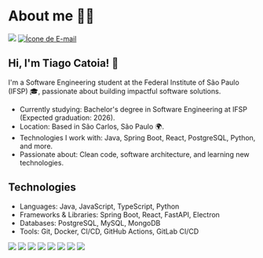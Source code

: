# About me 👨‍💻
[<img src="https://img.icons8.com/color/48/000000/linkedin.png"/>](https://www.linkedin.com/in/tiago-catoia-91a176277/)
[![Ícone de E-mail](https://img.icons8.com/color/48/000000/email.png)](mailto:tiagocsz@hotmail.com)

## Hi, I'm Tiago Catoia! 👋

I'm a Software Engineering student at the Federal Institute of São Paulo (IFSP) 🎓, passionate about building impactful software solutions.

- Currently studying: Bachelor's degree in Software Engineering at IFSP (Expected graduation: 2026).
- Location: Based in São Carlos, São Paulo 🌍.
- Technologies I work with: Java, Spring Boot, React, PostgreSQL, Python, and more.
- Passionate about: Clean code, software architecture, and learning new technologies.

## Technologies
- Languages: Java, JavaScript, TypeScript, Python
- Frameworks & Libraries: Spring Boot, React, FastAPI, Electron
- Databases: PostgreSQL, MySQL, MongoDB
- Tools: Git, Docker, CI/CD, GitHub Actions, GitLab CI/CD

[<img src="https://img.icons8.com/color/48/000000/python.png"/>](https://www.python.org/)
[<img src="https://img.icons8.com/color/48/000000/html-5.png"/>](https://developer.mozilla.org/en-US/docs/Web/HTML)
[<img src="https://img.icons8.com/color/48/000000/css3.png"/>](https://developer.mozilla.org/en-US/docs/Web/CSS)
[<img src="https://img.icons8.com/color/48/000000/javascript.png"/>](https://developer.mozilla.org/en-US/docs/Web/JavaScript)
[<img src="https://img.icons8.com/color/48/000000/c-programming.png"/>](https://en.cppreference.com/w/c/language)
[<img src="https://img.icons8.com/color/48/000000/java-coffee-cup-logo.png"/>](https://www.java.com/)
[<img src="https://img.icons8.com/color/48/000000/react-native.png"/>](https://reactjs.org/)
[<img src="https://img.icons8.com/color/48/000000/spring-logo.png"/>](https://spring.io/)


<div align="left">
 </div>
 
